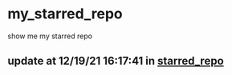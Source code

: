 # my_starred_repo
show me my starred repo

update at 12/19/21 16:17:41 in [starred_repo](./index.html)
---

